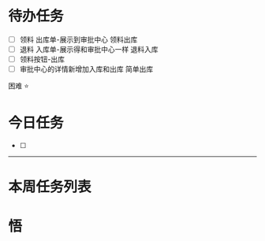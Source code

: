 # 待办任务
- [ ] 领料  出库单-展示到审批中心 领料出库
- [ ] 退料  入库单-展示得和审批中心一样  退料入库
- [ ] 领料按钮-出库
- [ ] 审批中心的详情新增加入库和出库  简单出库

困难
⭐

# 今日任务
- [ ] 




------
# 本周任务列表



# 悟